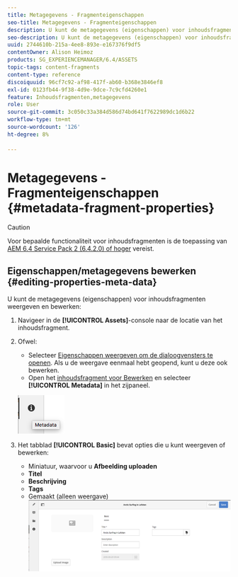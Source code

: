 ```yaml
---
title: Metagegevens - Fragmenteigenschappen
seo-title: Metagegevens - Fragmenteigenschappen
description: U kunt de metagegevens (eigenschappen) voor inhoudsfragmenten weergeven en bewerken.
seo-description: U kunt de metagegevens (eigenschappen) voor inhoudsfragmenten weergeven en bewerken.
uuid: 2744610b-215a-4ee8-893e-e167376f9df5
contentOwner: Alison Heimoz
products: SG_EXPERIENCEMANAGER/6.4/ASSETS
topic-tags: content-fragments
content-type: reference
discoiquuid: 96cf7c92-af98-417f-ab60-b368e3846ef8
exl-id: 0123fb44-9f38-4d9e-9dce-7c9cfd4260e1
feature: Inhoudsfragmenten,metagegevens
role: User
source-git-commit: 3c050c33a384d586d74bd641f7622989dc1d6b22
workflow-type: tm+mt
source-wordcount: '126'
ht-degree: 8%

---
```


# Metagegevens - Fragmenteigenschappen {#metadata-fragment-properties}

>[!CAUTION]
>
>Voor bepaalde functionaliteit voor inhoudsfragmenten is de toepassing van [AEM 6.4 Service Pack 2 (6.4.2.0) of hoger](/help/release-notes/sp-release-notes.md) vereist.

## Eigenschappen/metagegevens bewerken {#editing-properties-meta-data}

U kunt de metagegevens (eigenschappen) voor inhoudsfragmenten weergeven en bewerken:

1. Navigeer in de **[!UICONTROL Assets]**-console naar de locatie van het inhoudsfragment.
1. Ofwel:

   * Selecteer [Eigenschappen weergeven om de dialoogvensters te openen](managing-assets-touch-ui.md#editing-properties). Als u de weergave eenmaal hebt geopend, kunt u deze ook bewerken.
   * Open het [inhoudsfragment voor Bewerken](content-fragments-managing.md#opening-the-fragment-editor) en selecteer **[!UICONTROL Metadata]** in het zijpaneel.

   ![cfm-6420-06](assets/cfm-6420-06.png)

1. Het tabblad **[!UICONTROL Basic]** bevat opties die u kunt weergeven of bewerken:

   * Miniatuur, waarvoor u **Afbeelding uploaden**
   * **Titel**
   * **Beschrijving**
   * **Tags**
   * Gemaakt (alleen weergave)
   ![cfm-6420-07](assets/cfm-6420-07.png)
